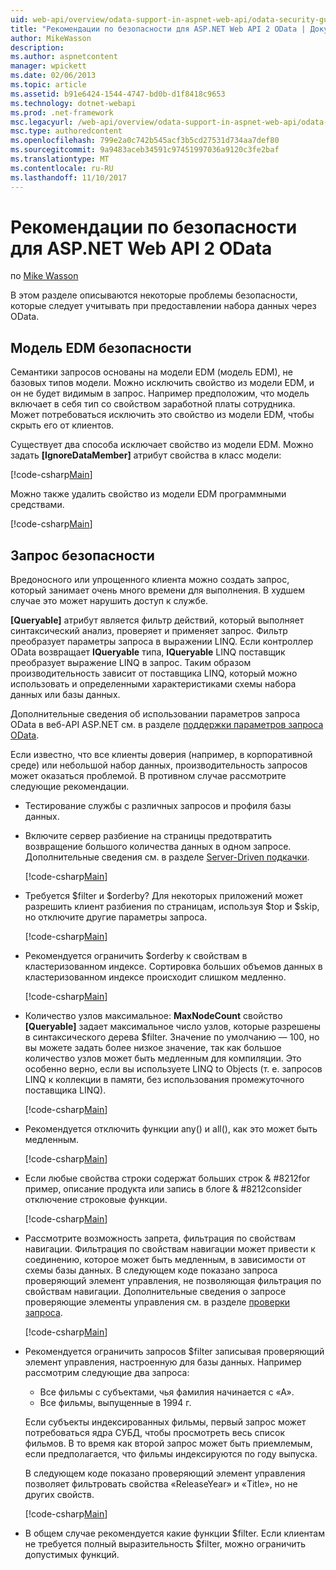 ```yaml
---
uid: web-api/overview/odata-support-in-aspnet-web-api/odata-security-guidance
title: "Рекомендации по безопасности для ASP.NET Web API 2 OData | Документы Microsoft"
author: MikeWasson
description: 
ms.author: aspnetcontent
manager: wpickett
ms.date: 02/06/2013
ms.topic: article
ms.assetid: b91e6424-1544-4747-bd0b-d1f8418c9653
ms.technology: dotnet-webapi
ms.prod: .net-framework
msc.legacyurl: /web-api/overview/odata-support-in-aspnet-web-api/odata-security-guidance
msc.type: authoredcontent
ms.openlocfilehash: 799e2a0c742b545acf3b5cd27531d734aa7def80
ms.sourcegitcommit: 9a9483aceb34591c97451997036a9120c3fe2baf
ms.translationtype: MT
ms.contentlocale: ru-RU
ms.lasthandoff: 11/10/2017
---
```

<a name="security-guidance-for-aspnet-web-api-2-odata"></a>Рекомендации по безопасности для ASP.NET Web API 2 OData
====================
по [Mike Wasson](https://github.com/MikeWasson)

В этом разделе описываются некоторые проблемы безопасности, которые следует учитывать при предоставлении набора данных через OData.

## <a name="edm-security"></a>Модель EDM безопасности

Семантики запросов основаны на модели EDM (модель EDM), не базовых типов модели. Можно исключить свойство из модели EDM, и он не будет видимым в запрос. Например предположим, что модель включает в себя тип со свойством заработной платы сотрудника. Может потребоваться исключить это свойство из модели EDM, чтобы скрыть его от клиентов.

Существует два способа исключает свойство из модели EDM. Можно задать **[IgnoreDataMember]** атрибут свойства в класс модели:

[!code-csharp[Main](odata-security-guidance/samples/sample1.cs)]

Можно также удалить свойство из модели EDM программными средствами.

[!code-csharp[Main](odata-security-guidance/samples/sample2.cs)]

## <a name="query-security"></a>Запрос безопасности

Вредоносного или упрощенного клиента можно создать запрос, который занимает очень много времени для выполнения. В худшем случае это может нарушить доступ к службе.

**[Queryable]** атрибут является фильтр действий, который выполняет синтаксический анализ, проверяет и применяет запрос. Фильтр преобразует параметры запроса в выражении LINQ. Если контроллер OData возвращает **IQueryable** типа, **IQueryable** LINQ поставщик преобразует выражение LINQ в запрос. Таким образом производительность зависит от поставщика LINQ, который можно использовать и определенными характеристиками схемы набора данных или базы данных.

Дополнительные сведения об использовании параметров запроса OData в веб-API ASP.NET см. в разделе [поддержки параметров запроса OData](supporting-odata-query-options.md).

Если известно, что все клиенты доверия (например, в корпоративной среде) или небольшой набор данных, производительность запросов может оказаться проблемой. В противном случае рассмотрите следующие рекомендации.

- Тестирование службы с различных запросов и профиля базы данных.
- Включите сервер разбиение на страницы предотвратить возвращение большого количества данных в одном запросе. Дополнительные сведения см. в разделе [Server-Driven подкачки](supporting-odata-query-options.md#server-paging). 

    [!code-csharp[Main](odata-security-guidance/samples/sample3.cs)]
- Требуется $filter и $orderby? Для некоторых приложений может разрешить клиент разбиения по страницам, используя $top и $skip, но отключите другие параметры запроса. 

    [!code-csharp[Main](odata-security-guidance/samples/sample4.cs)]
- Рекомендуется ограничить $orderby к свойствам в кластеризованном индексе. Сортировка больших объемов данных в кластеризованном индексе происходит слишком медленно. 

    [!code-csharp[Main](odata-security-guidance/samples/sample5.cs)]
- Количество узлов максимальное: **MaxNodeCount** свойство **[Queryable]** задает максимальное число узлов, которые разрешены в синтаксического дерева $filter. Значение по умолчанию — 100, но вы можете задать более низкое значение, так как большое количество узлов может быть медленным для компиляции. Это особенно верно, если вы используете LINQ to Objects (т. е. запросов LINQ к коллекции в памяти, без использования промежуточного поставщика LINQ). 

    [!code-csharp[Main](odata-security-guidance/samples/sample6.cs)]
- Рекомендуется отключить функции any() и all(), как это может быть медленным. 

    [!code-csharp[Main](odata-security-guidance/samples/sample7.cs)]
- Если любые свойства строки содержат больших строк & #8212for пример, описание продукта или запись в блоге & #8212consider отключение строковые функции. 

    [!code-csharp[Main](odata-security-guidance/samples/sample8.cs)]
- Рассмотрите возможность запрета, фильтрация по свойствам навигации. Фильтрация по свойствам навигации может привести к соединению, которое может быть медленным, в зависимости от схемы базы данных. В следующем коде показано запроса проверяющий элемент управления, не позволяющая фильтрация по свойствам навигации. Дополнительные сведения о запросе проверяющие элементы управления см. в разделе [проверки запроса](supporting-odata-query-options.md#query-validation). 

    [!code-csharp[Main](odata-security-guidance/samples/sample9.cs)]
- Рекомендуется ограничить запросов $filter записывая проверяющий элемент управления, настроенную для базы данных. Например рассмотрим следующие два запроса: 

    - Все фильмы с субъектами, чья фамилия начинается с «А».
    - Все фильмы, выпущенные в 1994 г.

    Если субъекты индексированных фильмы, первый запрос может потребоваться ядра СУБД, чтобы просмотреть весь список фильмов. В то время как второй запрос может быть приемлемым, если предполагается, что фильмы индексируются по году выпуска.

    В следующем коде показано проверяющий элемент управления позволяет фильтровать свойства «ReleaseYear» и «Title», но не других свойств.

    [!code-csharp[Main](odata-security-guidance/samples/sample10.cs)]
- В общем случае рекомендуется какие функции $filter. Если клиентам не требуется полный выразительность $filter, можно ограничить допустимых функций.
